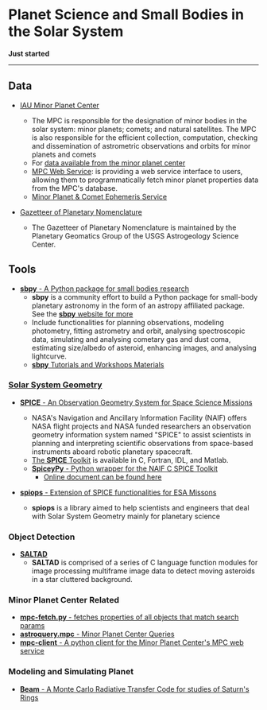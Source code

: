 # Planet Science and Small Bodies in the Solar System

**Just started**

----

## Data

* [IAU Minor Planet Center](https://minorplanetcenter.net/iau/mpc.html)
    - The MPC is responsible for the designation of minor bodies in the solar system: minor planets; comets; and natural satellites. The MPC is also responsible for the efficient collection, computation, checking and dissemination of astrometric observations and orbits for minor planets and comets
    - For [data available from the minor planet center](https://minorplanetcenter.net/data)
    - [MPC Web Service](https://minorplanetcenter.net//web_service): is providing a web service interface to users, allowing them to programmatically fetch minor planet properties data from the MPC's database. 
    - [Minor Planet & Comet Ephemeris Service](https://www.minorplanetcenter.net/iau/MPEph/MPEph.html)

* [Gazetteer of Planetary Nomenclature](https://planetarynames.wr.usgs.gov/)
    - The Gazetteer of Planetary Nomenclature is maintained by the Planetary Geomatics Group of the USGS Astrogeology Science Center.

## Tools

* [__sbpy__ - A Python package for small bodies research](https://github.com/NASA-Planetary-Science/sbpy)
    - __sbpy__ is a community effort to build a Python package for small-body planetary astronomy in the form of an astropy affiliated package. See the [__sbpy__ website for more](http://mommermi.github.io/)
    - Include functionalities for planning observations, modeling photometry, fitting astrometry and orbit, analysing spectroscopic data, simulating and analysing cometary gas and dust coma, estimating size/albedo of asteroid, enhancing images, and analysing lightcurve.
    - [__sbpy__ Tutorials and Workshops Materials](https://github.com/NASA-Planetary-Science/sbpy-tutorial)

### [Solar System Geometry](https://naif.jpl.nasa.gov/naif/solar_system_geometry.pdf)

* [__SPICE__ - An Observation Geometry System for Space Science Missions](https://naif.jpl.nasa.gov/naif/)
    - NASA's Navigation and Ancillary Information Facility (NAIF) offers NASA flight projects and NASA funded researchers an observation geometry information system named "SPICE" to assist scientists in planning and interpreting scientific observations from space-based instruments aboard robotic planetary spacecraft.  
    - [The __SPICE__ Toolkit](https://naif.jpl.nasa.gov/naif/toolkit.html) is available in C, Fortran, IDL, and Matlab.
    - [__SpiceyPy__ - Python wrapper for the NAIF C SPICE Toolkit](https://github.com/AndrewAnnex/SpiceyPy)
        - [Online document can be found here](https://spiceypy.readthedocs.io/en/master/)

* [__spiops__ - Extension of SPICE functionalities for ESA Missons](https://github.com/esaSPICEservice/spiops)
    - __spiops__ is a library aimed to help scientists and engineers that deal with Solar System Geometry mainly for planetary science

### Object Detection

* [__SALTAD__](https://github.com/NASA-Planetary-Science/SALTAD)
    - __SALTAD__ is comprised of a series of C language function modules for image processing multiframe image data to detect moving asteroids in a star cluttered background.

### Minor Planet Center Related 

* [__mpc-fetch.py__ - fetches properties of all objects that match search params](https://minorplanetcenter.net/mpc-fetch.py)
* [__astroquery.mpc__ - Minor Planet Center Queries](https://astroquery.readthedocs.io/en/latest/mpc/mpc.html)
* [__mpc-client__ - A python client for the Minor Planet Center's MPC web service](https://github.com/qdonnellan/mpc-client)

### Modeling and Simulating Planet

* [__Beam__ - A Monte Carlo Radiative Transfer Code for studies of Saturn's Rings](https://github.com/physicsguy42/BEAM_beta)
